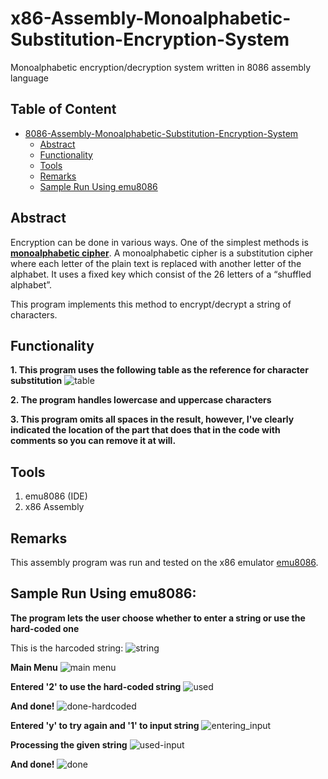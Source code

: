 # x86-Assembly-Monoalphabetic-Substitution-Encryption-System
Monoalphabetic encryption/decryption system written in 8086 assembly language

## Table of Content
- [8086-Assembly-Monoalphabetic-Substitution-Encryption-System](#x86-assembly-monoalphabetic-substitution-encryption-system)
  * [Abstract](#abstract)
  * [Functionality](#functionality)
  * [Tools](#tools)
  * [Remarks](#remarks)
  * [Sample Run Using emu8086](#sample-run)
  

## Abstract
 Encryption can be done in various ways. One of the simplest methods is [**monoalphabetic cipher**](https://www.101computing.net/mono-alphabetic-substitution-cipher/). A monoalphabetic cipher is a substitution cipher where each letter of the plain text is replaced with another letter of the alphabet. It uses a fixed key which consist of the 26 letters of a “shuffled alphabet”.

 This program implements this method to encrypt/decrypt a string of characters.

 ## Functionality
**1. This program uses the following table as the reference for character substitution**
![table](https://user-images.githubusercontent.com/90573502/168689119-19c527fd-0ec6-4235-9358-ff8b50976086.jpg)

 **2. The program handles lowercase and uppercase characters**

 **3. This program omits all spaces in the result, however, I've clearly indicated the location of the part that does that in the code with comments so you can remove it at will.**

## Tools
1. emu8086 (IDE)
2. x86 Assembly

## Remarks
This assembly program was run and tested on the x86 emulator [emu8086](https://emu8086.en.lo4d.com/windows#:~:text=Tutorial....-,Emu8086%20is%20a%20Microprocessor%20Emulator%20with%20an%20integrated%208086%20Assembler,memory%20and%20input%2Foutput%20devices.).


## Sample Run Using emu8086:

**The program lets the user choose whether to enter a string or use the hard-coded one**

This is the harcoded string:
![string](..%5C..%5Charcoded-string.jpg)

**Main Menu**
![main menu](..%5C..%5Cmainmenu.jpg)

**Entered '2' to use the hard-coded string**
![used](..%5C..%5Cused-hardcoded.jpg)

**And done!**
![done-hardcoded](..%5C..%5Cdone-hardcoded.jpg)

**Entered 'y' to try again and '1' to input string**
![entering_input](..%5C..%5Centering-input.jpg)

**Processing the given string**
![used-input](..%5C..%5Cused-input.jpg)

**And done!**
![done](..%5C..%5Cdone.jpg)

